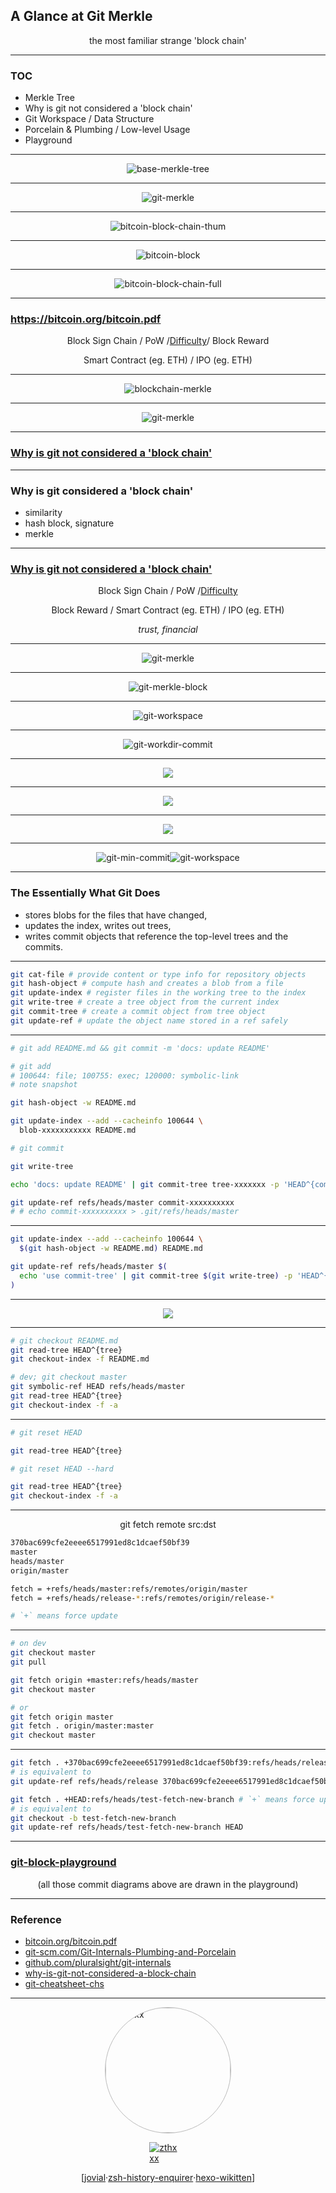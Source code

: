 ## A Glance at Git Merkle

the most familiar strange 'block chain'

---

### TOC

- Merkle Tree
- Why is git not considered a 'block chain'
- Git Workspace / Data Structure
- Porcelain & Plumbing / Low-level Usage
- Playground

---

![base-merkle-tree](./images/merkle-tree.png)

---

![git-merkle](./images/git-merkle-tree-full.png)

---

![bitcoin-block-chain-thum](./images/bitcoin-block-chain-thum.png)

---

![bitcoin-block](./images/bitcoin-block.png)

---

![bitcoin-block-chain-full](./images/bitcoin-block-chain-thum.png)

---

### https://bitcoin.org/bitcoin.pdf

Block Sign Chain / PoW / [Difficulty](https://learnmeabitcoin.com/beginners/difficulty) / Block Reward 

Smart Contract (eg. ETH) / IPO (eg. ETH)

---

![blockchain-merkle](./images/merkle-tree-top-blockchain-interview-questions-edureka.png)

---

![git-merkle](./images/git-merkle-tree-full.png)

---

### [Why is git not considered a 'block chain'](https://stackoverflow.com/questions/46192377/why-is-git-not-considered-a-block-chain)

---

### Why is git considered a 'block chain'

- similarity
- hash block, signature
- merkle

---

### [Why is git not considered a 'block chain'](https://stackoverflow.com/questions/46192377/why-is-git-not-considered-a-block-chain)

Block Sign Chain / PoW / [Difficulty](https://learnmeabitcoin.com/beginners/difficulty)

Block Reward / Smart Contract (eg. ETH) / IPO (eg. ETH)

*trust, financial*

---

![git-merkle](./images/git-merkle-tree-full.png)

---

![git-merkle-block](./images/git-merkle-tree-block.png)

---

![git-workspace](./images/git-workspace.png)

---

![git-workdir-commit](./images/git-workdir-commit.png)

---

![](./images/git-commit-data.png)

---


![](./images/git-tree-data.png)

---

![](./images/git-blob-data.png)

---

<style>
  p {
    display: flex;
    align-items: center;
    justify-content: center;
  }

  p img {
    max-width: 80%;
  }
</style>

![git-min-commit](./images/git-min-commit.png)
![git-workspace](./images/git-workspace.png)


---

### The Essentially What Git Does

- stores blobs for the files that have changed, 
- updates the index, writes out trees, 
- writes commit objects that reference the top-level trees and the commits. 

---

```bash
git cat-file # provide content or type info for repository objects
git hash-object # compute hash and creates a blob from a file
git update-index # register files in the working tree to the index
git write-tree # create a tree object from the current index
git commit-tree # create a commit object from tree object
git update-ref # update the object name stored in a ref safely
```

---

```bash
# git add README.md && git commit -m 'docs: update README'

# git add
# 100644: file; 100755: exec; 120000: symbolic-link
# note snapshot

git hash-object -w README.md

git update-index --add --cacheinfo 100644 \
  blob-xxxxxxxxxxx README.md

# git commit

git write-tree

echo 'docs: update README' | git commit-tree tree-xxxxxxx -p 'HEAD^{commit}'

git update-ref refs/heads/master commit-xxxxxxxxxx
# # echo commit-xxxxxxxxxx > .git/refs/heads/master
```

---

```bash
git update-index --add --cacheinfo 100644 \
  $(git hash-object -w README.md) README.md

git update-ref refs/heads/master $(
  echo 'use commit-tree' | git commit-tree $(git write-tree) -p 'HEAD^{commit}'
)
```

---

![](./images/git-checkout-stage.png)

---

```bash
# git checkout README.md
git read-tree HEAD^{tree}
git checkout-index -f README.md

# dev; git checkout master
git symbolic-ref HEAD refs/heads/master
git read-tree HEAD^{tree}
git checkout-index -f -a
```

---

```bash
# git reset HEAD

git read-tree HEAD^{tree}

# git reset HEAD --hard

git read-tree HEAD^{tree}
git checkout-index -f -a
```

---

git fetch remote src:dst

```bash
370bac699cfe2eeee6517991ed8c1dcaef50bf39
master
heads/master
origin/master

fetch = +refs/heads/master:refs/remotes/origin/master
fetch = +refs/heads/release-*:refs/remotes/origin/release-*

# `+` means force update
```

---

```bash
# on dev
git checkout master
git pull
```

```bash
git fetch origin +master:refs/heads/master
git checkout master
```

```bash
# or
git fetch origin master
git fetch . origin/master:master
git checkout master
```

---

```bash
git fetch . +370bac699cfe2eeee6517991ed8c1dcaef50bf39:refs/heads/release
# is equivalent to
git update-ref refs/heads/release 370bac699cfe2eeee6517991ed8c1dcaef50bf39

git fetch . +HEAD:refs/heads/test-fetch-new-branch # `+` means force update
# is equivalent to
git checkout -b test-fetch-new-branch
git update-ref refs/heads/test-fetch-new-branch HEAD
```

---

### [git-block-playground](https://docs.google.com/presentation/d/1sbYcDZV-_3a_1Yw9WxMiJZFgQJo6ZlD47Y-8lmKowFM/edit?usp=sharing)

(all those commit diagrams above are drawn in the playground)

---

### Reference

- [bitcoin.org/bitcoin.pdf](https://bitcoin.org/bitcoin.pdf)
- [git-scm.com/Git-Internals-Plumbing-and-Porcelain](https://git-scm.com/book/en/v2/Git-Internals-Plumbing-and-Porcelain)
- [github.com/pluralsight/git-internals](https://github.com/pluralsight/git-internals-pdf)
- [why-is-git-not-considered-a-block-chain](https://stackoverflow.com/questions/46192377/why-is-git-not-considered-a-block-chain)
- [git-cheatsheet-chs](https://amio.github.io/git-cheatsheet-chs/)

---

<img
width="200" height="200"
alt="zthxxx"
src="https://avatars.githubusercontent.com/u/15135943"
style="border-radius: 50%; border: solid 1px #bbb;"
/>

[![zthxxx](https://badgen.net/badge/github/%20zthxxx%20/blue?icon=github&label&scale=2)](https://github.com/zthxxx)

[ [jovial](https://github.com/zthxxx/jovial) · [zsh-history-enquirer](https://github.com/zthxxx/zsh-history-enquirer) · [hexo-wikitten](https://github.com/zthxxx/hexo-theme-Wikitten) ]
